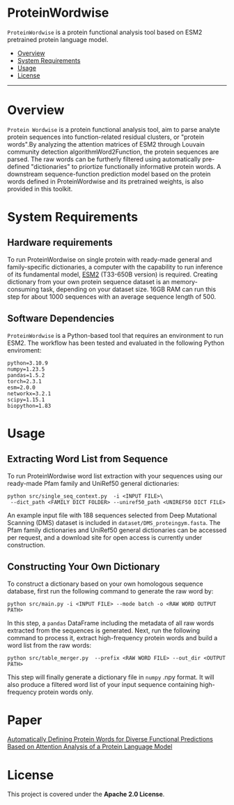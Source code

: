 # ProteinWordwise


`ProteinWordwise` is a protein functional analysis tool based on ESM2 pretrained protein language model. 

- [Overview](#overview)
- [System Requirements](#system-requirements)
- [Usage](#usage)
- [License](#license)

---

# Overview

``Protein Wordwise``  is a protein functional analysis tool, aim to parse analyte protein sequences into function-related residual clusters, or "protein words".By analyzing the attention matrices of ESM2 through Louvain community detection algorithmWord2Function, the protein sequences are parsed. The raw words can be furtherly filtered using automatically pre-defined "dictionaries" to priortize functionally informative protein words. A downstream sequence-function prediction model based on the protein words defined in ProteinWordwise and its pretrained weights, is also provided in this toolkit.

# System Requirements

## Hardware requirements

To run ProteinWordwise on single protein with ready-made general and family-specific dictionaries, a computer with the capability to run inference of its fundamental model, [ESM2](https://github.com/facebookresearch/esm) (T33-650B version) is required.
Creating dictionary from your own protein sequence dataset is an memory-consuming task, depending on your dataset size. 16GB RAM can run this step for about 1000 sequences with an average sequence length of 500.

## Software Dependencies

`ProteinWordwise` is a Python-based tool that requires an environment to run ESM2. The workflow has been tested and evaluated in the following Python enviroment:

```
python=3.10.9
numpy=1.23.5
pandas=1.5.2
torch=2.3.1
esm=2.0.0
networkx=3.2.1
scipy=1.15.1
biopython=1.83
```

# Usage

## Extracting Word List from Sequence

To run ProteinWordwise word list extraction with your sequences using our ready-made Pfam family and UniRef50 general dictionaries:

```
python src/single_seq_context.py  -i <INPUT FILE>\
 --dict_path <FAMILY DICT FOLDER> --uniref50_path <UNIREF50 DICT FILE>
```

An example input file with 188 sequences selected from Deep Mutational Scanning (DMS) dataset is included in `dataset/DMS_proteingym.fasta`. The Pfam family dictionaries and UniRef50 general dictionaries can be accessed per request, and a download site for open access is currently under construction.

## Constructing Your Own Dictionary

To construct a dictionary based on your own homologous sequence database, first run the following command to generate the raw word by:

```
python src/main.py -i <INPUT FILE> --mode batch -o <RAW WORD OUTPUT PATH>
```

In this step, a `pandas` DataFrame including the metadata of all raw words extracted from the sequences is generated.
Next, run the following command to process it, extract high-frequency protein words and build a word list from the raw words:

```
python src/table_merger.py  --prefix <RAW WORD FILE> --out_dir <OUTPUT PATH>
```

This step will finally generate a dictionary file in `numpy` .npy format. It will also produce a filtered word list of your input sequence containing high-frequency protein words only. 


# Paper

[Automatically Defining Protein Words for Diverse Functional Predictions Based on Attention Analysis of a Protein Language Model](https://www.biorxiv.org/content/10.1101/2025.01.20.633699v1)

# License

This project is covered under the **Apache 2.0 License**.
